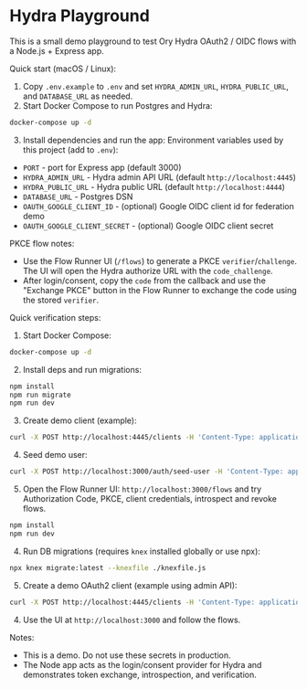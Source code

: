 Hydra Playground
=================

This is a small demo playground to test Ory Hydra OAuth2 / OIDC flows with a Node.js + Express app.

Quick start (macOS / Linux):

1. Copy `.env.example` to `.env` and set `HYDRA_ADMIN_URL`, `HYDRA_PUBLIC_URL`, and `DATABASE_URL` as needed.
2. Start Docker Compose to run Postgres and Hydra:

```bash
docker-compose up -d
```

3. Install dependencies and run the app:
Environment variables used by this project (add to `.env`):

- `PORT` - port for Express app (default 3000)
- `HYDRA_ADMIN_URL` - Hydra admin API URL (default `http://localhost:4445`)
- `HYDRA_PUBLIC_URL` - Hydra public URL (default `http://localhost:4444`)
- `DATABASE_URL` - Postgres DSN
- `OAUTH_GOOGLE_CLIENT_ID` - (optional) Google OIDC client id for federation demo
- `OAUTH_GOOGLE_CLIENT_SECRET` - (optional) Google OIDC client secret

PKCE flow notes:
- Use the Flow Runner UI (`/flows`) to generate a PKCE `verifier`/`challenge`. The UI will open the Hydra authorize URL with the `code_challenge`.
- After login/consent, copy the `code` from the callback and use the "Exchange PKCE" button in the Flow Runner to exchange the code using the stored `verifier`.

Quick verification steps:

1. Start Docker Compose:

```bash
docker-compose up -d
```

2. Install deps and run migrations:

```bash
npm install
npm run migrate
npm run dev
```

3. Create demo client (example):

```bash
curl -X POST http://localhost:4445/clients -H 'Content-Type: application/json' -d '{"client_id":"demo-client","client_secret":"secret","grant_types":["authorization_code","refresh_token","client_credentials"],"response_types":["code"],"redirect_uris":["http://localhost:3000/result","http://localhost:3000/callback"]}'
```

4. Seed demo user:

```bash
curl -X POST http://localhost:3000/auth/seed-user -H 'Content-Type: application/json' -d '{"username":"demo-user","password":"password"}'
```

5. Open the Flow Runner UI: `http://localhost:3000/flows` and try Authorization Code, PKCE, client credentials, introspect and revoke flows.



```bash
npm install
npm run dev
```

4. Run DB migrations (requires `knex` installed globally or use npx):

```bash
npx knex migrate:latest --knexfile ./knexfile.js
```

5. Create a demo OAuth2 client (example using admin API):

```bash
curl -X POST http://localhost:4445/clients -H 'Content-Type: application/json' -d '{"client_id":"demo-client","client_secret":"secret","grant_types":["authorization_code","refresh_token","client_credentials"],"response_types":["code"],"redirect_uris":["http://localhost:3000/result"]}'
```

4. Use the UI at `http://localhost:3000` and follow the flows.

Notes:
- This is a demo. Do not use these secrets in production.
- The Node app acts as the login/consent provider for Hydra and demonstrates token exchange, introspection, and verification.
